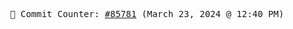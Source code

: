 <p align="center">
    <samp>
        📮 Commit Counter: <a href="https://github.com/Javascript-void0/Javascript-void0/commits/main">#85781</a> (March 23, 2024 @ 12:40 PM)
    </samp>
</p>